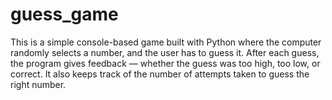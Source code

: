 # guess_game
This is a simple console-based game built with Python where the computer randomly selects a number, and the user has to guess it. After each guess, the program gives feedback — whether the guess was too high, too low, or correct. It also keeps track of the number of attempts taken to guess the right number.

